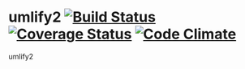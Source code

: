 umlify2 [![Build Status](https://travis-ci.org/mikaa123/umlify2.png?branch=master)](https://travis-ci.org/mikaa123/umlify2) [![Coverage Status](https://coveralls.io/repos/mikaa123/umlify2/badge.png?branch=master)](https://coveralls.io/r/mikaa123/umlify2) [![Code Climate](https://codeclimate.com/github/mikaa123/umlify2.png)](https://codeclimate.com/github/mikaa123/umlify2)
=======

umlify2
